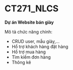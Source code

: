 # CT271_NLCS

**Dự án Website bán giày**

Mô tả chức năng chính:

- CRUD user, mẫu giày,...
- Hổ trợ khách hàng đặt hàng
- Hổ trợ mua hàng
- Tìm kiếm đơn hàng
- Thông kê



